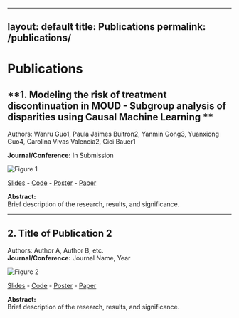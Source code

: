 
---
layout: default
title: Publications
permalink: /publications/
---

# Publications

## **1. Modeling the risk of treatment discontinuation in MOUD - Subgroup analysis of disparities using Causal Machine Learning **
Authors: Wanru Guo1, Paula Jaimes Buitron2, Yanmin Gong3, Yuanxiong Guo4, Carolina Vivas Valencia2, Cici Bauer1

**Journal/Conference:** In Submission   

![Figure 1](assets/images/publication1_figure.jpg)  

[Slides](https://example.com/publication1_slides.pdf) - [Code](https://example.com/publication1_code.zip) - [Poster](https://example.com/publication1_poster.pdf) - [Paper](https://example.com/publication1_paper.pdf)

**Abstract:**  
Brief description of the research, results, and significance.

---

## **2. Title of Publication 2**
Authors: Author A, Author B, etc.  
**Journal/Conference:** Journal Name, Year  

![Figure 2](assets/images/publication2_figure.jpg)  

[Slides](https://example.com/publication2_slides.pdf) - [Code](https://example.com/publication2_code.zip) - [Poster](https://example.com/publication2_poster.pdf) - [Paper](https://example.com/publication2_paper.pdf)

**Abstract:**  
Brief description of the research, results, and significance.

